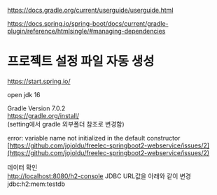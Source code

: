 https://docs.gradle.org/current/userguide/userguide.html

https://docs.spring.io/spring-boot/docs/current/gradle-plugin/reference/htmlsingle/#managing-dependencies

# 프로젝트 설정 파일 자동 생성  
https://start.spring.io/  

open jdk 16  

Gradle Version 7.0.2  
https://gradle.org/install/  
(setting에서 gradle 외부폴더 참조로 변경함)  


error: variable name not initialized in the default constructor  
[https://github.com/jojoldu/freelec-springboot2-webservice/issues/2](https://github.com/jojoldu/freelec-springboot2-webservice/issues/2)  


데이터 확인  
[http://localhost:8080/h2-console](http://localhost:8080/h2-console)
JDBC URL값을 아래와 같이 변경  
jdbc:h2:mem:testdb